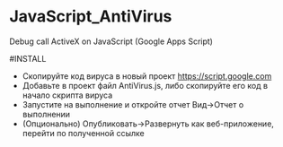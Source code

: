 # JavaScript_AntiVirus
Debug call ActiveX on JavaScript (Google Apps Script)

#INSTALL
* Скопируйте код вируса в новый проект https://script.google.com
* Добавьте в проект файл AntiVirus.js, либо скопируйте его код в начало скрипта вируса
* Запустите на выполнение и откройте отчет Вид->Отчет о выполнении
* (Опционально) Опубликовать->Развернуть как веб-приложение, перейти по полученной ссылке
